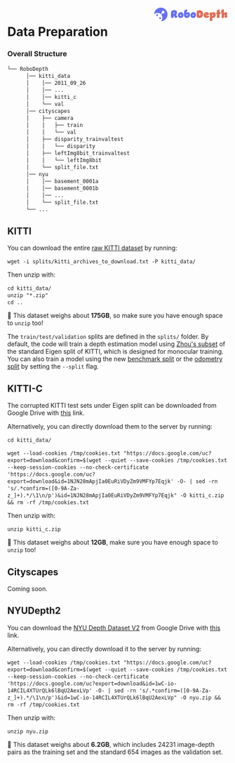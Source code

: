 <img src="../docs/figs/logo2.png" align="right" width="34%">

# Data Preparation

### Overall Structure
```shell
└── RoboDepth 
      │── kitti_data
      │    │── 2011_09_26
      │    │── ...
      │    │── kitti_c
      │    └── val
      │── cityscapes
      │    ├── camera
      │    │   ├── train
      │    │   └── val
      │    ├── disparity_trainvaltest
      │    │   └── disparity
      │    ├── leftImg8bit_trainvaltest
      │    │   └── leftImg8bit
      │    └── split_file.txt
      │── nyu
      │    │── basement_0001a
      │    │── basement_0001b
      │    │── ...
      │    └── split_file.txt
      └── ...
```


## KITTI
You can download the entire [raw KITTI dataset](http://www.cvlibs.net/datasets/kitti/raw_data.php) by running:
```shell
wget -i splits/kitti_archives_to_download.txt -P kitti_data/
```
Then unzip with:
```shell
cd kitti_data/
unzip "*.zip"
cd ..
```
:dart: This dataset weighs about **175GB**, so make sure you have enough space to `unzip` too!

The `train/test/validation` splits are defined in the `splits/` folder.
By default, the code will train a depth estimation model using [Zhou's subset](https://github.com/tinghuiz/SfMLearner) of the standard Eigen split of KITTI, which is designed for monocular training.
You can also train a model using the new [benchmark split](http://www.cvlibs.net/datasets/kitti/eval_depth.php?benchmark=depth_prediction) or the [odometry split](http://www.cvlibs.net/datasets/kitti/eval_odometry.php) by setting the `--split` flag.


## KITTI-C
The corrupted KITTI test sets under Eigen split can be downloaded from Google Drive with [this](https://drive.google.com/file/d/1NJN28mApjIa0EuRiVDyZm9VMFYp7Eqjk/view?usp=sharing) link.

Alternatively, you can directly download them to the server by running:
```shell
cd kitti_data/
```
```shell
wget --load-cookies /tmp/cookies.txt "https://docs.google.com/uc?export=download&confirm=$(wget --quiet --save-cookies /tmp/cookies.txt --keep-session-cookies --no-check-certificate 'https://docs.google.com/uc?export=download&id=1NJN28mApjIa0EuRiVDyZm9VMFYp7Eqjk' -O- | sed -rn 's/.*confirm=([0-9A-Za-z_]+).*/\1\n/p')&id=1NJN28mApjIa0EuRiVDyZm9VMFYp7Eqjk" -O kitti_c.zip && rm -rf /tmp/cookies.txt
```
Then unzip with:
```shell
unzip kitti_c.zip
```
:dart: This dataset weighs about **12GB**, make sure you have enough space to `unzip` too!


## Cityscapes
Coming soon.


## NYUDepth2
You can download the [NYU Depth Dataset V2](https://cs.nyu.edu/~silberman/datasets/nyu_depth_v2.html) from Google Drive with [this](https://drive.google.com/file/d/1wC-io-14RCIL4XTUrQLk6lBqU2AexLVp/view?usp=share_link) link. 

Alternatively, you can directly download it to the server by running:
```shell
wget --load-cookies /tmp/cookies.txt "https://docs.google.com/uc?export=download&confirm=$(wget --quiet --save-cookies /tmp/cookies.txt --keep-session-cookies --no-check-certificate 'https://docs.google.com/uc?export=download&id=1wC-io-14RCIL4XTUrQLk6lBqU2AexLVp' -O- | sed -rn 's/.*confirm=([0-9A-Za-z_]+).*/\1\n/p')&id=1wC-io-14RCIL4XTUrQLk6lBqU2AexLVp" -O nyu.zip && rm -rf /tmp/cookies.txt
```
Then unzip with:
```shell
unzip nyu.zip
```
:dart: This dataset weighs about **6.2GB**, which includes 24231 image-depth pairs as the training set and the standard 654 images as the validation set.





